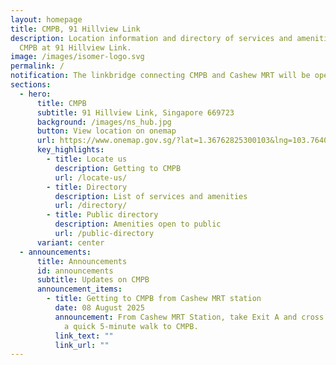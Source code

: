 ```yaml
---
layout: homepage
title: CMPB, 91 Hillview Link
description: Location information and directory of services and amenities at
  CMPB at 91 Hillview Link.
image: /images/isomer-logo.svg
permalink: /
notification: The linkbridge connecting CMPB and Cashew MRT will be open on 11 Aug 2025.
sections:
  - hero:
      title: CMPB
      subtitle: 91 Hillview Link, Singapore 669723
      background: /images/ns_hub.jpg
      button: View location on onemap
      url: https://www.onemap.gov.sg/?lat=1.36762825300103&lng=103.764025830065
      key_highlights:
        - title: Locate us
          description: Getting to CMPB
          url: /locate-us/
        - title: Directory
          description: List of services and amenities
          url: /directory/
        - title: Public directory
          description: Amenities open to public
          url: /public-directory
      variant: center
  - announcements:
      title: Announcements
      id: announcements
      subtitle: Updates on CMPB
      announcement_items:
        - title: Getting to CMPB from Cashew MRT station
          date: 08 August 2025
          announcement: From Cashew MRT Station, take Exit A and cross the linkbridge for
            a quick 5-minute walk to CMPB.
          link_text: ""
          link_url: ""
---
```

